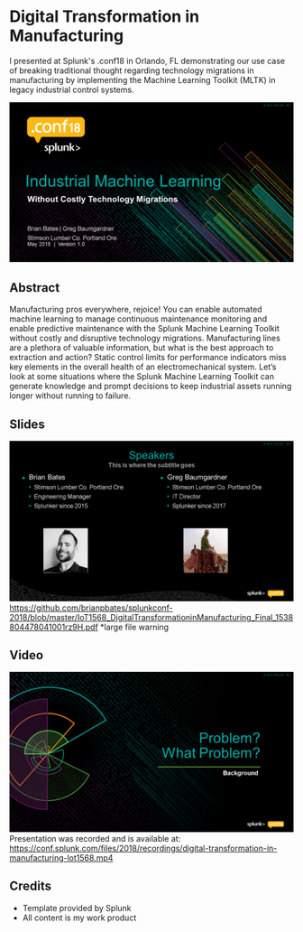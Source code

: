 # Digital Transformation in Manufacturing
I presented at Splunk's .conf18 in Orlando, FL demonstrating our use case of breaking traditional thought regarding technology migrations in manufacturing by implementing the Machine Learning Toolkit (MLTK) in legacy industrial control systems.

![Bates - SplunkConf_18](https://github.com/brianpbates/splunkconf-2018/blob/master/IoT1568_DigitalTransformationinManufacturing_Title.png)

## Abstract
Manufacturing pros everywhere, rejoice! You can enable automated machine learning to manage continuous maintenance monitoring and enable predictive maintenance with the Splunk Machine Learning Toolkit without costly and disruptive technology migrations. Manufacturing lines are a plethora of valuable information, but what is the best approach to extraction and action? Static control limits for performance indicators miss key elements in the overall health of an electromechanical system. Let’s look at some situations where the Splunk Machine Learning Toolkit can generate knowledge and prompt decisions to keep industrial assets running longer without running to failure.

## Slides
![Bates - SplunkConf_18](https://github.com/brianpbates/splunkconf-2018/blob/master/pptpngtest.png)
https://github.com/brianpbates/splunkconf-2018/blob/master/IoT1568_DigitalTransformationinManufacturing_Final_1538804478041001rz9H.pdf
*large file warning

## Video
![Bates - SplunkConf_18](https://github.com/brianpbates/splunkconf-2018/blob/master/IoT1568_DigitalTransformationinManufacturing_Video.png)
Presentation was recorded and is available at: https://conf.splunk.com/files/2018/recordings/digital-transformation-in-manufacturing-lot1568.mp4

## Credits
* Template provided by Splunk
* All content is my work product
